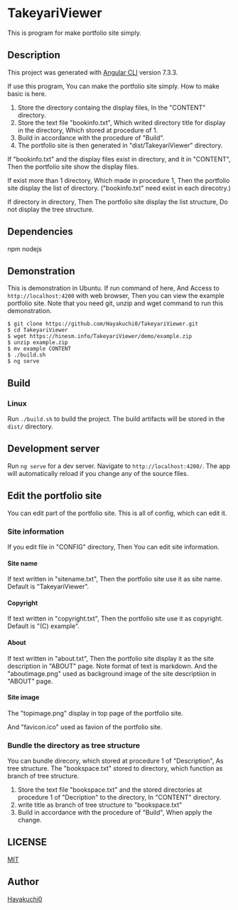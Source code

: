 # TakeyariViewer

This is program for make portfolio site simply.


## Description

This project was generated with [Angular CLI](https://github.com/angular/angular-cli) version 7.3.3.

If use this program, You can make the portfolio site simply.
How to make basic is here.

1. Store the directory containg the display files, In the "CONTENT" directory.
2. Store the text file "bookinfo.txt", Which writed directory title for display in the directory, Which stored at procedure of 1.
3. Build in accordance with the procedure of "Build".
4. The portfolio site is then generated in "dist/TakeyariViewer" directory.

If "bookinfo.txt" and the display files exist in directory, and it in "CONTENT", Then the portfolio site show the display files.

If exist more than 1 directory, Which made in procedure 1, Then the portfolio site display the list of directory. ("bookinfo.txt" need exist in each direcotry.)

If directory in directory, Then The portfolio site display the list structure, Do not display the tree structure.


## Dependencies

npm nodejs


## Demonstration

This is demonstration in Ubuntu.
If run command of here, And Access to `http://localhost:4200` with web browser, Then you can view the example portfolio site.
Note that you need git, unzip and wget command to run this demonstration.

```
$ git clone https://github.com/Hayakuchi0/TakeyariViewer.git
$ cd TakeyariViewer
$ wget https://hinesm.info/TakeyariViewer/demo/example.zip
$ unzip example.zip
$ mv example CONTENT
$ ./build.sh
$ ng serve
```


## Build

### Linux

Run `./build.sh` to build the project. The build artifacts will be stored in the `dist/` directory.


## Development server

Run `ng serve` for a dev server. Navigate to `http://localhost:4200/`. The app will automatically reload if you change any of the source files.


## Edit the portfolio site

You can edit part of the portfolio site.
This is all of config, which can edit it.

### Site information

If you edit file in "CONFIG" directory, Then You can edit site information.

#### Site name

If text written in "sitename.txt", Then the portfolio site use it as site name.
Default is "TakeyariViewer".

#### Copyright

If text written in "copyright.txt", Then the portfolio site use it as copyright.
Default is "(C) example".

#### About

If text written in "about.txt", Then the portfolio site display it as the site description in "ABOUT" page.
Note format of text is markdown.
And the "aboutimage.png" used as background image of the site descriptiion in "ABOUT" page.

#### Site image

The "topimage.png" display in top page of the portfolio site.

And "favicon.ico" used as favion of the portfolio site.

### Bundle the directory as tree structure

You can bundle direcory, which stored at procedure 1 of "Description", As tree structure.
The "bookspace.txt" stored to directory, which function as branch of tree structure. 

1. Store the text file "bookspace.txt" and the stored directories at procedure 1 of "Decription" to the directory, In "CONTENT" directory.
2. write title as branch of tree structure to "bookspace.txt"
3. Build in accordance with the procedure of "Build", When apply the change.


## LICENSE

[MIT](https://github.com/Hayakuchi0/TakeyariViewer/blob/master/LICENSE)


## Author

[Hayakuchi0](https://github.com/Hayakuchi0/)
